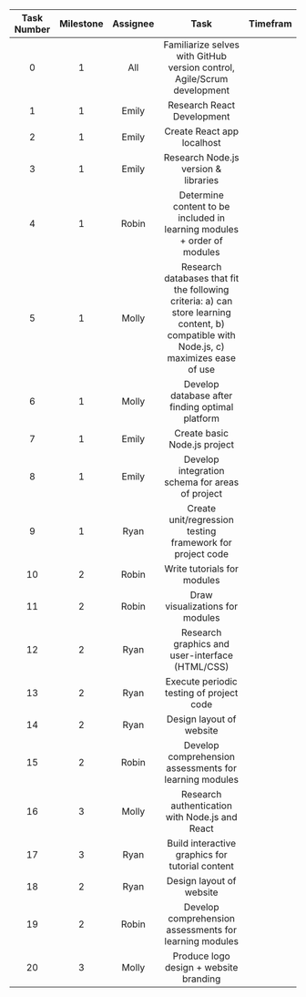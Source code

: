 **Task Number**|**Milestone**|**Assignee**|**Task**|**Timefram**|
:-----:|:-----:|:-----:|:-----:|:-----:
0|1|All|Familiarize selves with GitHub version control, Agile/Scrum development
1|1|Emily|Research React Development
2|1|Emily|Create React app localhost
3|1|Emily|Research Node.js version & libraries
4|1|Robin|Determine content to be included in learning modules + order of modules
5|1|Molly|Research databases that fit the following criteria: a) can store learning content, b) compatible with Node.js, c) maximizes ease of use
6|1|Molly|Develop database after finding optimal platform
7|1|Emily|Create basic Node.js project
8|1|Emily|Develop integration schema for areas of project
9|1|Ryan|Create unit/regression testing framework for project code
10|2|Robin|Write tutorials for modules
11|2|Robin|Draw visualizations for modules
12|2|Ryan|Research graphics and user-interface (HTML/CSS)
13|2|Ryan|Execute periodic testing of project code
14|2|Ryan|Design layout of website
15|2|Robin|Develop comprehension assessments for learning modules
16|3|Molly|Research authentication with Node.js and React
17|3|Ryan|Build interactive graphics for tutorial content
18|2|Ryan|Design layout of website
19|2|Robin|Develop comprehension assessments for learning modules
20|3|Molly|Produce logo design + website branding
